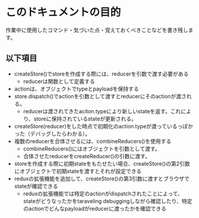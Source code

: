 # このドキュメントの目的
作業中に使用したコマンド・気づいた点・覚えておくべきことなどを書き残します。

## 以下項目
- createStore()でstoreを作成する際には、reducerを引数で渡す必要がある
  - reducerは関数として定義する
- actionは、オブジェクトでtypeとpayloadを保持する
- store.dispatch()でactionを引数として渡すとreducerにそのactionが渡される。
  - reducerは渡されてきたaciton.typeにより新しいstateを返す。これにより、storeに保持されているstateが更新される。
- createStore(reducer)をした時点で初期化のaction.typeが渡っているっぽかった（デバッグしたらわかる）。
- 複数のreducerを合体させるには、combineReducers()を使用する
  - combineReducers()にはオブジェクトを引数として渡す。
  - 合体させたreducerをcreateReducer()の引数に渡す。
- storeを作成する際に初期stateをもたせたい場合、createStore()の第2引数にオブジェクトで初期stateを渡すとそれが設定できる
- reduxの拡張機能を追加して、createStore()の第3引数に渡すとブラウザでstateが確認できる
  - reduxの拡張機能では特定のactionがdispatchされたことによって、stateがどうなったかをtaraveling debuggingしながら確認したり、特定のactionでどんなpayloadがreducerに渡ったかを確認できる